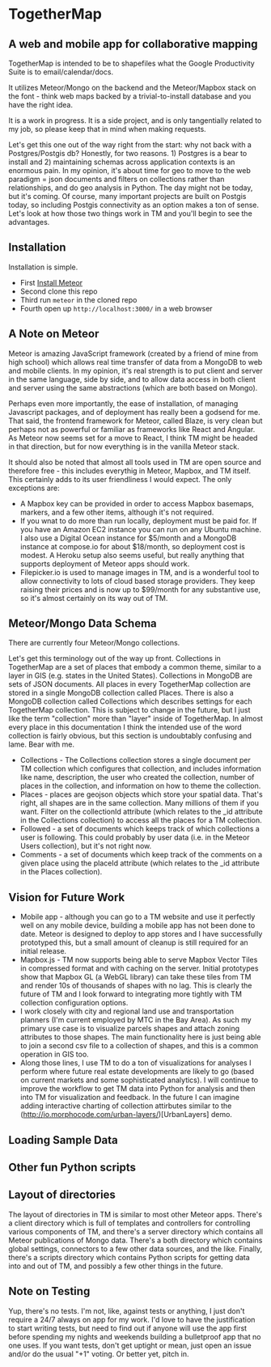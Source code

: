 TogetherMap
===========

## A web and mobile app for collaborative mapping

TogetherMap is intended to be to shapefiles what the Google Productivity Suite is to email/calendar/docs.

It utilizes Meteor/Mongo on the backend and the Meteor/Mapbox stack on the font - think web maps backed by a trivial-to-install database and you have the right idea.

It is a work in progress.  It is a side project, and is only tangentially related to my job, so please keep that in mind when making requests.

Let's get this one out of the way right from the start: why not back with a Postgres/Postgis db?  Honestly, for two reasons.  1) Postgres is a bear to install and 2) maintaining schemas across application contexts is an enormous pain.  In my opinion, it's about time for geo to move to the web paradigm = json documents and filters on collections rather than relationships, and do geo analysis in Python.  The day might not be today, but it's coming.  Of course, many important projects are built on Postgis today, so including Postgis connectivity as an option makes a ton of sense.  Let's look at how those two things work in TM and you'll begin to see the advantages.

## Installation

Installation is simple. 

* First [Install Meteor](https://www.meteor.com/install)
* Second clone this repo
* Third run `meteor` in the cloned repo
* Fourth open up `http://localhost:3000/` in a web browser

## A Note on Meteor

Meteor is amazing JavaScript framework (created by a friend of mine from high school) which allows real time transfer of data from a MongoDB to web and mobile clients.  In my opinion, it's real strength is to put client and server in the same language, side by side, and to allow data access in both client and server using the same abstractions (which are both based on Mongo).

Perhaps even more importantly, the ease of installation, of managing Javascript packages, and of deployment has really been a godsend for me.  That said, the frontend framework for Meteor, called Blaze, is very clean but perhaps not as powerful or familiar as frameworks like React and Angular.  As Meteor now seems set for a move to React, I think TM might be headed in that direction, but for now everything is in the vanilla Meteor stack.

It should also be noted that almost all tools used in TM are open source and therefore free - this includes everythig in Meteor, Mapbox, and TM itself.  This certainly adds to its user friendliness I would expect.  The only exceptions are:

* A Mapbox key can be provided in order to access Mapbox basemaps, markers, and a few other items, although it's not required.
* If you wnat to do more than run locally, deployment must be paid for.  If you have an Amazon EC2 instance you can run on any Ubuntu machine.  I also use a Digital Ocean instance for $5/month and a MongoDB instance at compose.io for about $18/month, so deployment cost is modest.  A Heroku setup also seems useful, but really anything that supports deployment of Meteor apps should work.
* Filepicker.io is used to manage images in TM, and is a wonderful tool to allow connectivity to lots of cloud based storage providers.  They keep raising their prices and is now up to $99/month for any substantive use, so it's almost certainly on its way out of TM.

## Meteor/Mongo Data Schema

There are currently four Meteor/Mongo collections.

Let's get this terminology out of the way up front.  Collections in TogetherMap are a set of places that embody a common theme, similar to a layer in GIS (e.g. states in the United States).  Collections in MongoDB are sets of JSON documents.  All places in every TogetherMap collection are stored in a single MongoDB collection called Places.  There is also a MongoDB collection called Collections which describes settings for each TogetherMap collection.  This is subject to change in the future, but I just like the term "collection" more than "layer" inside of TogetherMap.  In almost every place in this documentation I think the intended use of the word collection is fairly obvious, but this section is undoubtably confusing and lame.  Bear with me.

* Collections - The Collections collection stores a single document per TM collection which configures that collection, and includes information like name, description, the user who created the collection, number of places in the collection, and information on how to theme the collection.
* Places - places are geojson objects which store your spatial data.  That's right, all shapes are in the same collection.  Many millions of them if you want.  Filter on the collectionId attribute (which relates to the _id attribute in the Collections collection) to access all the places for a TM collection.
* Followed - a set of documents which keeps track of which collections a user is following.  This could probably by user data (i.e. in the Meteor Users collection), but it's not right now.
* Comments - a set of documents which keep track of the comments on a given place using the placeId attribute (which relates to the _id attribute in the Places collection).

## Vision for Future Work

* Mobile app - although you can go to a TM website and use it perfectly well on any mobile device, building a mobile app has not been done to date.  Meteor is designed to deploy to app stores and I have successfully prototyped this, but a small amount of cleanup is still required for an initial release.
* Mapbox.js - TM now supports being able to serve Mapbox Vector Tiles in compressed format and with caching on the server.  Initial prototypes show that Mapbox GL (a WebGL library) can take these tiles from TM and render 10s of thousands of shapes with no lag.  This is clearly the future of TM and I look forward to integrating more tightly with TM collection configuration options.
* I work closely with city and regional land use and transportation planners (I'm current employed by MTC in the Bay Area).  As such my primary use case is to visualize parcels shapes and attach zoning attributes to those shapes.  The main functionality here is just being able to join a second csv file to a collection of shapes, and this is a common operation in GIS too.
* Along those lines, I use TM to do a ton of visualizations for analyses I perform where future real estate developments are likely to go (based on current markets and some sophisticated analytics).  I will continue to improve the workflow to get TM data into Python for analysis and then into TM for visualization and feedback.  In the future I can imagine adding interactive charting of collection attirbutes similar to the (http://io.morphocode.com/urban-layers/)[UrbanLayers] demo.

## Loading Sample Data

## Other fun Python scripts

## Layout of directories

The layout of directories in TM is similar to most other Meteor apps.  There's a client directory which is full of templates and controllers for controlling various components of TM, and there's a server directory which contains all Meteor publications of Mongo data.  There's a both directory which contains global settings, connectors to a few other data sources, and the like.  Finally, there's a scripts directory which contains Python scripts for getting data into and out of TM, and possibly a few other things in the future.

## Note on Testing

Yup, there's no tests.  I'm not, like, against tests or anything, I just don't require a 24/7 always on app for my work.  I'd love to have the justification to start writing tests, but need to find out if anyone will use the app first before spending my nights and weekends building a bulletproof app that no one uses.  If you want tests, don't get uptight or mean, just open an issue and/or do the usual "+1" voting.  Or better yet, pitch in.
